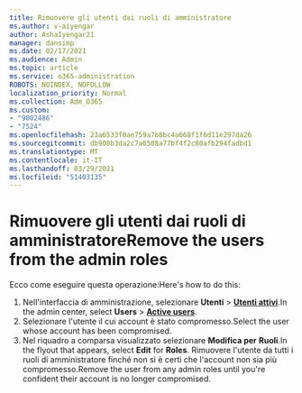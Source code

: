 ```yaml
---
title: Rimuovere gli utenti dai ruoli di amministratore
ms.author: v-aiyengar
author: AshaIyengar21
manager: dansimp
ms.date: 02/17/2021
ms.audience: Admin
ms.topic: article
ms.service: o365-administration
ROBOTS: NOINDEX, NOFOLLOW
localization_priority: Normal
ms.collection: Adm_O365
ms.custom:
- "9002486"
- "7524"
ms.openlocfilehash: 23a6533f0ae759a7b8bc4a668f1f6d11e297da26
ms.sourcegitcommit: db908b3da2c7a6508a77bf4f2c80afb294fadbd1
ms.translationtype: MT
ms.contentlocale: it-IT
ms.lasthandoff: 03/29/2021
ms.locfileid: "51403135"
---
```

# <a name="remove-the-users-from-the-admin-roles"></a><span data-ttu-id="335db-102">Rimuovere gli utenti dai ruoli di amministratore</span><span class="sxs-lookup"><span data-stu-id="335db-102">Remove the users from the admin roles</span></span>

<span data-ttu-id="335db-103">Ecco come eseguire questa operazione:</span><span class="sxs-lookup"><span data-stu-id="335db-103">Here's how to do this:</span></span>

1. <span data-ttu-id="335db-104">Nell'interfaccia di amministrazione, selezionare **Utenti**  >  [**Utenti attivi**](https://go.microsoft.com/fwlink/p/?linkid=834822).</span><span class="sxs-lookup"><span data-stu-id="335db-104">In the admin center, select **Users** > [**Active users**](https://go.microsoft.com/fwlink/p/?linkid=834822).</span></span>
1. <span data-ttu-id="335db-105">Selezionare l'utente il cui account è stato compromesso.</span><span class="sxs-lookup"><span data-stu-id="335db-105">Select the user whose account has been compromised.</span></span>
1. <span data-ttu-id="335db-106">Nel riquadro a comparsa visualizzato selezionare **Modifica per** **Ruoli**.</span><span class="sxs-lookup"><span data-stu-id="335db-106">In the flyout that appears, select **Edit** for **Roles**.</span></span> <span data-ttu-id="335db-107">Rimuovere l'utente da tutti i ruoli di amministratore finché non si è certi che l'account non sia più compromesso.</span><span class="sxs-lookup"><span data-stu-id="335db-107">Remove the user from any admin roles until you're confident their account is no longer compromised.</span></span>

